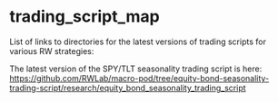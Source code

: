 # trading_script_map

List of links to directories for the latest versions of trading scripts for various RW strategies:

The latest version of the SPY/TLT seasonality trading script is here: https://github.com/RWLab/macro-pod/tree/equity-bond-seasonality-trading-script/research/equity_bond_seasonality_trading_script

